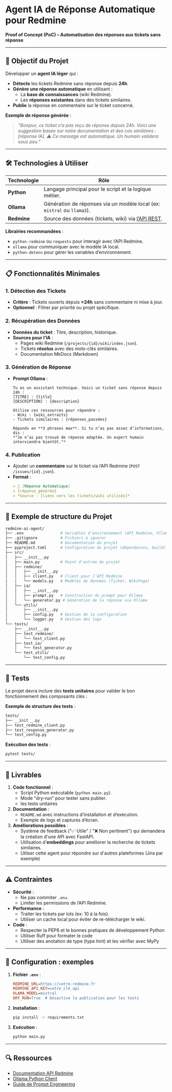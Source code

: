 # Agent IA de Réponse Automatique pour Redmine

**Proof of Concept (PoC) – Automatisation des réponses aux tickets sans réponse**

---

## 🎯 Objectif du Projet

Développer un **agent IA léger** qui :
- **Détecte** les tickets Redmine sans réponse depuis **24h**.
- **Génère une réponse automatique** en utilisant :
  - La **base de connaissances** (wiki Redmine).
  - Les **réponses existantes** dans des tickets similaires.
- **Publie** la réponse en commentaire sur le ticket concerné.

**Exemple de réponse générée** :
> *"Bonjour, ce ticket n’a pas reçu de réponse depuis 24h. Voici une suggestion basée sur notre documentation et des cas similaires : [réponse IA]. ⚠️ Ce message est automatique. Un humain validera sous peu."*

---

## 🛠 Technologies à Utiliser

| Technologie | Rôle                                                                 |
|-------------|----------------------------------------------------------------------|
| **Python**  | Langage principal pour le script et la logique métier.              |
| **Ollama**  | Génération de réponses via un modèle local (ex: `mistral` ou `llama3`). |
| **Redmine** | Source des données (tickets, wiki) via [l’API REST](https://www.redmine.org/projects/redmine/wiki/Rest_api). |

**Librairies recommandées** :
- `python-redmine` ou `requests` pour interagir avec l’API Redmine.
- `ollama` pour communiquer avec le modèle IA local.
- `python-dotenv` pour gérer les variables d’environnement.

---

## 📋 Fonctionnalités Minimales

### 1. Détection des Tickets
- **Critère** : Tickets ouverts depuis **>24h** sans commentaire ni mise à jour.
- **Optionnel** : Filtrer par priorité ou projet spécifique.

### 2. Récupération des Données
- **Données du ticket** : Titre, description, historique.
- **Sources pour l’IA** :
  - Pages wiki Redmine (`/projects/{id}/wiki/index.json`).
  - Tickets **résolus** avec des mots-clés similaires.
  - Documentation MkDocs (Markdown)

### 3. Génération de Réponse
- **Prompt Ollama** :
  ```text
  Tu es un assistant technique. Voici un ticket sans réponse depuis 24h :
  [TITRE] : {title}
  [DESCRIPTION] : {description}

  Utilise ces ressources pour répondre :
  - Wiki : {wiki_extraits}
  - Tickets similaires : {réponses_passées}

  Réponds en **3 phrases max**. Si tu n’as pas assez d’informations, dis :
  *"Je n’ai pas trouvé de réponse adaptée. Un expert humain interviendra bientôt."*
  ```

### 4. Publication
- Ajouter un **commentaire** sur le ticket via l’API Redmine (`POST /issues/{id}.json`).
- **Format** :
  ```markdown
  > 🤖 [Réponse Automatique]
  > {réponse_générée}
  > *Source : [liens vers les tickets/wiki utilisés]*
  ```

---

## 📂 Exemple de structure du Projet
```bash
redmine-ai-agent/
├── .env                # Variables d’environnement (API Redmine, Ollama)
├── .gitignore          # Fichiers à ignorer
├── README.md           # Documentation du projet
├── pyproject.toml      # Configuration du projet (dépendances, build)
├── src/
│   ├── __init__.py
│   ├── main.py         # Point d’entrée du projet
│   ├── redmine/
│   │   ├── __init__.py
│   │   ├── client.py   # Client pour l’API Redmine
│   │   └── models.py   # Modèles de données (Ticket, WikiPage)
│   ├── ia/
│   │   ├── __init__.py
│   │   ├── prompt.py   # Construction du prompt pour Ollama
│   │   └── generator.py # Génération de la réponse via Ollama
│   └── utils/
│       ├── __init__.py
│       ├── config.py   # Gestion de la configuration
│       └── logger.py   # Gestion des logs
└── tests/
    ├── __init__.py
    ├── test_redmine/
    │   └── test_client.py
    ├── test_ia/
    │   └── test_generator.py
    └── test_utils/
        └── test_config.py
```

---

## 🧪 Tests
Le projet devra inclure des **tests unitaires** pour valider le bon fonctionnement des composants clés :

**Exemple de structure des tests** :
```bash
tests/
├── __init__.py
├── test_redmine_client.py
├── test_response_generator.py
└── test_config.py
```

**Exécution des tests** :
```bash
pytest tests/
```
---

## 🚀 Livrables
1. **Code fonctionnel** :
   - Script Python exécutable (`python main.py`).
   - Mode "dry-run" pour tester sans publier.
   - les tests unitaires
2. **Documentation** :
   - `README.md` avec instructions d’installation et d’exécution.
   - Exemple de logs et captures d’écran.
3. **Améliorations possibles** :
   - Système de feedback ("✅ Utile" / "❌ Non pertinent") qui demandera la création d'une API avec FastAPI.
   - Utilisation d’**embeddings** pour améliorer la recherche de tickets similaires.
   - Utilser cette agent pour répondre sur d'autres plateformes (Jira par exemple)

---

## ⚠️ Contraintes
- **Sécurité** :
  - Ne pas commiter `.env`.
  - Limiter les permissions de l’API Redmine.
- **Performance** :
  - Traiter les tickets par lots (ex: 10 à la fois).
  - Utiliser un cache local pour éviter de re-télécharger le wiki.
- **Code** :
  - Respecter la PEP8 et le bonnes pratiques de développement Python
  - Utiliser Ruff pour formater le code
  - Utiliser des anotation de type (type hint) et les vérifier avec MyPy

---

## 🔧 Configuration : exemples
1. **Fichier `.env`** :
   ```ini
   REDMINE_URL=https://votre-redmine.fr
   REDMINE_API_KEY=votre_clé_api
   OLAMA_MODEL=mistral
   DRY_RUN=True  # Désactive la publication pour les tests
   ```

2. **Installation** :
   ```bash
   pip install -r requirements.txt
   ```

3. **Exécution** :
   ```bash
   python main.py
   ```

---

## 🔍 Ressources
- [Documentation API Redmine](https://www.redmine.org/projects/redmine/wiki/Rest_api)
- [Ollama Python Client](https://github.com/jmorganca/ollama-python)
- [Guide de Prompt Engineering](https://www.promptingguide.ai/)
  
